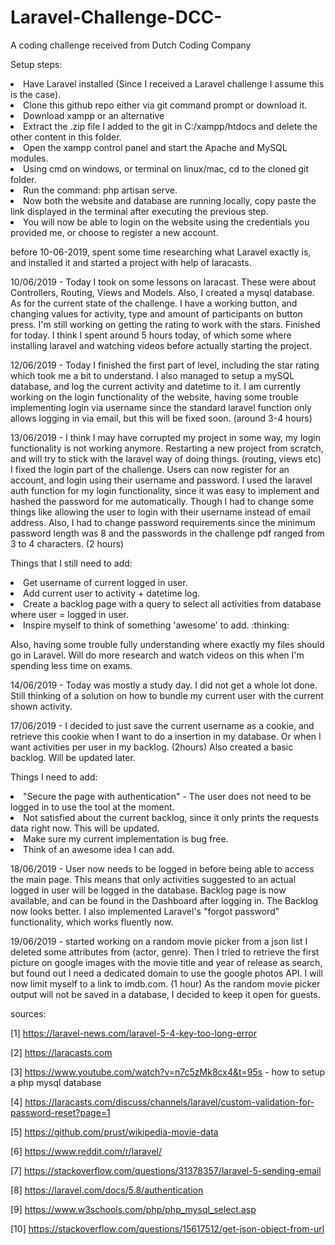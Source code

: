 # Laravel-Challenge-DCC-
A coding challenge received from Dutch Coding Company


Setup steps:

<li>Have Laravel installed (Since I received a Laravel challenge I assume this is the case). </li>
<li>Clone this github repo either via git command prompt or download it.</li>
<li>Download xampp or an alternative</li>
<li>Extract the .zip file I added to the git in C:/xampp/htdocs and delete the other content in this folder.</li>
<li>Open the xampp control panel and start the Apache and MySQL modules.</li>
<li>Using cmd on windows, or terminal on linux/mac, cd to the cloned git folder.</li>
<li>Run the command: php artisan serve.</li>
<li>Now both the website and database are running locally, copy paste the link displayed in the terminal after executing the previous step.</li>
<li>You will now be able to login on the website using the credentials you provided me, or choose to register a new account.</li>

before 10-06-2019, spent some time researching what Laravel exactly is, and installed it and started a project with help of laracasts.

10/06/2019 - Today I took on some lessons on laracast. These were about Controllers, Routing, Views and Models. Also, I created a mysql database.
As for the current state of the challenge. I have a working button, and changing values for activity, type and amount of participants on button press. I'm still working on getting the rating to work with the stars. Finished for today. I think I spent around 5 hours today, of which some where installing laravel and watching videos before actually starting the project.

12/06/2019 - Today I finished the first part of level, including the star rating which took me a bit to understand. I also managed to setup a mySQL database, and log the current activity and datetime to it. I am currently working on the login functionality of the website, having some trouble implementing login via username since the standard laravel function only allows logging in via email, but this will be fixed soon. (around 3-4 hours)

13/06/2019 - I think I may have corrupted my project in some way, my login functionality is not working anymore. Restarting a new project from scratch, and will try to stick with the laravel way of doing things. (routing, views etc)
I fixed the login part of the challenge. Users can now register for an account, and login using their username and password. I used the laravel auth function for my login functionality, since it was easy to implement and hashed the password for me automatically. Though I had to change some things like allowing the user to login with their username instead of email address. Also, I had to change password requirements since the minimum password length was 8 and the passwords in the challenge pdf ranged from 3 to 4 characters. (2 hours)

Things that I still need to add:

<li>Get username of current logged in user.</li>
<li>Add current user to activity + datetime log.</li>
<li>Create a backlog page with a query to select all activities from database where user = logged in user.</li>
<li>Inspire myself to think of something 'awesome' to add. :thinking:</li>

Also, having some trouble fully understanding where exactly my files should go in Laravel. Will do more research and watch videos on this when I'm spending less time on exams.

14/06/2019 - Today was mostly a study day. I did not get a whole lot done. Still thinking of a solution on how to bundle my current user with the current shown activity.

17/06/2019 - I decided to just save the current username as a cookie, and retrieve this cookie when I want to do a insertion in my database. Or when I want activities per user in my backlog. (2hours)
Also created a basic backlog. Will be updated later.

Things I need to add:

<li>"Secure the page with authentication" - The user does not need to be logged in to use the tool at the moment.</li>
<li>Not satisfied about the current backlog, since it only prints the requests data right now. This will be updated.</li>
<li>Make sure my current implementation is bug free.</li>
<li>Think of an awesome idea I can add.</li>

18/06/2019 - User now needs to be logged in before being able to access the main page. This means that only activities suggested to an actual logged in user will be logged in the database. Backlog page is now available, and can be found in the Dashboard after logging in.
The Backlog now looks better. I also implemented Laravel's "forgot password" functionality, which works fluently now.

19/06/2019 - started working on a random movie picker from a json list I deleted some attributes from (actor, genre). Then I tried to retrieve the first picture on google images with the movie title and year of release as search, but found out I need a dedicated domain to use the google photos API. I will now limit myself to a link to imdb.com. (1 hour)
As the random movie picker output will not be saved in a database, I decided to keep it open for guests.

sources:

[1] https://laravel-news.com/laravel-5-4-key-too-long-error

[2] https://laracasts.com

[3] https://www.youtube.com/watch?v=n7c5zMk8cx4&t=95s - how to setup a php mysql database

[4] https://laracasts.com/discuss/channels/laravel/custom-validation-for-password-reset?page=1

[5] https://github.com/prust/wikipedia-movie-data

[6] https://www.reddit.com/r/laravel/

[7] https://stackoverflow.com/questions/31378357/laravel-5-sending-email

[8] https://laravel.com/docs/5.8/authentication

[9] https://www.w3schools.com/php/php_mysql_select.asp

[10] https://stackoverflow.com/questions/15617512/get-json-object-from-url
